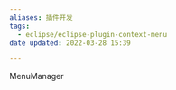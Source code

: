 ```yaml
---
aliases: 插件开发
tags:
  - eclipse/eclipse-plugin-context-menu
date updated: 2022-03-28 15:39

---
```



MenuManager